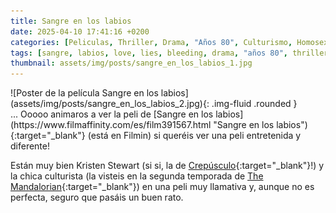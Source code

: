 ```yaml
---
title: Sangre en los labios
date: 2025-04-10 17:41:16 +0200
categories: [Peliculas, Thriller, Drama, "Años 80", Culturismo, Homosexualidad]
tags: [sangre, labios, love, lies, bleeding, drama, "años 80", thriller, culturismo, homosexualidad, película, "rose glass"]
thumbnail: assets/img/posts/sangre_en_los_labios_1.jpg
---
```


<div class="row mb-4">
  <div class="col-md-5" markdown="1">
![Poster de la película Sangre en los labios](assets/img/posts/sangre_en_los_labios_2.jpg){: .img-fluid .rounded }
  </div>
  <div class="col-md-7" markdown="1">
... Ooooo animaros a ver la peli de [Sangre en los labios](https://www.filmaffinity.com/es/film391567.html "Sangre en los labios"){:target="_blank"} (está en Filmin) si queréis ver una peli entretenida y diferente!

Están muy bien Kristen Stewart (si si, la de [Crepúsculo](https://www.filmaffinity.com/es/film146914.html "Crepúsculo"){:target="_blank"}!) y la chica culturista (la visteis en la segunda temporada de [The Mandalorian](https://www.filmaffinity.com/es/film806435.html "The Mandalorian"){:target="_blank"}) en una peli muy llamativa y, aunque no es perfecta, seguro que pasáis un buen rato.
  </div>
</div>
